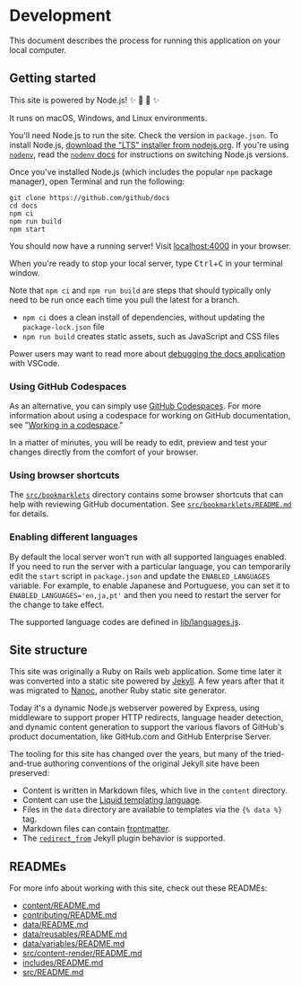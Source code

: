 # Development

This document describes the process for running this application on your local computer.

## Getting started

This site is powered by Node.js! :sparkles: :turtle: :rocket: :sparkles:

It runs on macOS, Windows, and Linux environments.

You'll need Node.js to run the site. Check the version in `package.json`. To install Node.js, [download the "LTS" installer from nodejs.org](https://nodejs.org). If you're using [`nodenv`](https://github.com/nodenv/nodenv), read the [`nodenv` docs](https://github.com/nodenv/nodenv#readme) for instructions on switching Node.js versions.

Once you've installed Node.js (which includes the popular `npm` package manager), open Terminal and run the following:

```shell
git clone https://github.com/github/docs
cd docs
npm ci
npm run build
npm start
```

You should now have a running server! Visit [localhost:4000](http://localhost:4000) in your browser.

When you're ready to stop your local server, type <kbd>Ctrl</kbd>+<kbd>C</kbd> in your terminal window.

Note that `npm ci` and `npm run build` are steps that should typically only need to be run once each time you pull the latest for a branch.
 - `npm ci` does a clean install of dependencies, without updating the `package-lock.json` file
 - `npm run build` creates static assets, such as JavaScript and CSS files

Power users may want to read more about [debugging the docs application](./debugging-the-docs-application.md) with VSCode.

### Using GitHub Codespaces

As an alternative, you can simply use [GitHub Codespaces](https://docs.github.com/en/codespaces/overview). For more information about using a codespace for working on GitHub documentation, see "[Working in a codespace](https://github.com/github/docs/blob/main/contributing/codespace.md)."

In a matter of minutes, you will be ready to edit, preview and test your changes directly from the comfort of your browser.

### Using browser shortcuts

The [`src/bookmarklets`](../src/bookmarklets) directory contains some browser shortcuts that can help with reviewing GitHub documentation. See [`src/bookmarklets/README.md`](../src/bookmarklets/README.md) for details.

### Enabling different languages

By default the local server won't run with all supported languages enabled.  If you need to run the server with a particular language, you can temporarily edit the `start` script in `package.json` and update the `ENABLED_LANGUAGES` variable.  For example, to enable Japanese and Portuguese, you can set it to `ENABLED_LANGUAGES='en,ja,pt'` and then you need to restart the server for the change to take effect.

The supported language codes are defined in [lib/languages.js](../src/languages/lib/languages.js).

## Site structure

This site was originally a Ruby on Rails web application. Some time later it was converted into a static site powered by [Jekyll](https://jekyllrb.com/). A few years after that it was migrated to [Nanoc](https://nanoc.app/), another Ruby static site generator.

Today it's a dynamic Node.js webserver powered by Express, using middleware to support proper HTTP redirects, language header detection, and dynamic content generation to support the various flavors of GitHub's product documentation, like GitHub.com and GitHub Enterprise Server.

The tooling for this site has changed over the years, but many of the tried-and-true authoring conventions of the original Jekyll site have been preserved:

- Content is written in Markdown files, which live in the `content` directory.
- Content can use the [Liquid templating language](liquid-helpers.md).
- Files in the `data` directory are available to templates via the `{% data %}` tag.
- Markdown files can contain [frontmatter](https://jekyllrb.com/docs/front-matter).
- The [`redirect_from`](https://github.com/jekyll/jekyll-redirect-from) Jekyll plugin behavior is supported.

## READMEs

For more info about working with this site, check out these READMEs:

- [content/README.md](../content/README.md)
- [contributing/README.md](../contributing/README.md)
- [data/README.md](../data/README.md)
- [data/reusables/README.md](../data/reusables/README.md)
- [data/variables/README.md](../data/variables/README.md)
- [src/content-render/README.md](../src/content-render/README.md)
- [includes/README.md](../includes/README.md)
- [src/README.md](../src/README.md)
